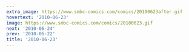 ```yaml
---
extra_image: https://www.smbc-comics.com/comics/20100623after.gif
hovertext: '2010-06-23'
image: https://www.smbc-comics.com/comics/20100623.gif
next: '2010-06-24'
prev: '2010-06-22'
title: '2010-06-23'
---
```


